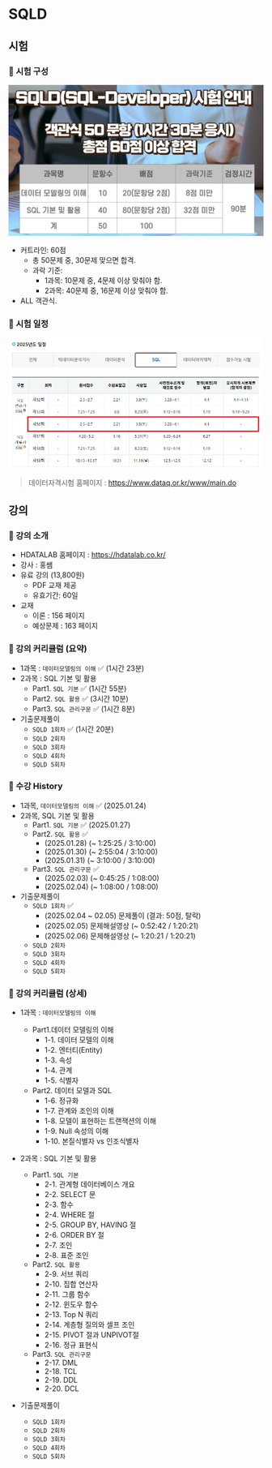 # SQLD

## 시험

### 📌 시험 구성

![sqld](img/sqld.png)

- 커트라인: 60점
  - 총 50문제 중, 30문제 맞으면 합격.
  - 과락 기준:
    - 1과목: 10문제 중, 4문제 이상 맞춰야 함.
    - 2과목: 40문제 중, 16문제 이상 맞춰야 함.
- ALL 객관식.

### 📅 시험 일정

![sqld_schedule](img/sqld_schedule.png)

> 데이터자격시험 홈페이지 : https://www.dataq.or.kr/www/main.do

## 강의

### 📌 강의 소개

- HDATALAB 홈페이지 : https://hdatalab.co.kr/
- 강사 : 홍쌤
- 유료 강의 (13,800원)
  - PDF 교재 제공
  - 유효기간: 60일
- 교재 
  - 이론 : 156 페이지
  - 예상문제 : 163 페이지

### 📌 강의 커리큘럼 (요약)

- 1과목 : `데이터모델링의 이해` ✅ (1시간 23분)
- 2과목 : SQL 기본 및 활용
  - Part1. `SQL 기본` ✅ (1시간 55분)
  - Part2. `SQL 활용` ✅ (3시간 10분) 
  - Part3. `SQL 관리구문` ✅ (1시간 8분) 
- 기출문제풀이
  - `SQLD 1회차` ✅ (1시간 20분)
  - `SQLD 2회차`
  - `SQLD 3회차`
  - `SQLD 4회차`
  - `SQLD 5회차`

### 📅 수강 History

- 1과목, `데이터모델링의 이해` ✅ (2025.01.24)
- 2과목, SQL 기본 및 활용
  - Part1. `SQL 기본` ✅ (2025.01.27) 
  - Part2. `SQL 활용` ✅
    - (2025.01.28) (~ 1:25:25 / 3:10:00)
    - (2025.01.30) (~ 2:55:04 / 3:10:00)
    - (2025.01.31) (~ 3:10:00 / 3:10:00)
  - Part3. `SQL 관리구문` ✅
    - (2025.02.03) (~ 0:45:25 / 1:08:00)
    - (2025.02.04) (~ 1:08:00 / 1:08:00)
- 기출문제풀이
  - `SQLD 1회차` ✅
    - (2025.02.04 ~ 02.05) 문제풀이 (결과: 50점, 탈락)
    - (2025.02.05) 문제해설영상 (~ 0:52:42 / 1:20:21)
    - (2025.02.06) 문제해설영상 (~ 1:20:21 / 1:20:21)
  - `SQLD 2회차`
  - `SQLD 3회차`
  - `SQLD 4회차`
  - `SQLD 5회차`

### 🔎 강의 커리큘럼 (상세)

- 1과목 : `데이터모델링의 이해`
    - Part1.데이터 모델링의 이해
      - 1-1. 데이터 모델의 이해
      - 1-2. 엔터티(Entity)
      - 1-3. 속성
      - 1-4. 관계
      - 1-5. 식별자
    - Part2. 데이터 모델과 SQL
      - 1-6. 정규화
      - 1-7. 관계와 조인의 이해
      - 1-8. 모델이 표현하는 트랜잭션의 이해
      - 1-9. Null 속성의 이해
      - 1-10. 본질식별자 vs 인조식별자
      
- 2과목 : SQL 기본 및 활용
  - Part1. `SQL 기본`
    - 2-1. 관계형 데이터베이스 개요
    - 2-2. SELECT 문
    - 2-3. 함수
    - 2-4. WHERE 절
    - 2-5. GROUP BY, HAVING 절
    - 2-6. ORDER BY 절
    - 2-7. 조인
    - 2-8. 표준 조인
  - Part2. `SQL 활용`
    - 2-9. 서브 쿼리
    - 2-10. 집합 연산자
    - 2-11. 그룹 함수
    - 2-12. 윈도우 함수
    - 2-13. Top N 쿼리
    - 2-14. 계층형 질의와 셀프 조인
    - 2-15. PIVOT 절과 UNPIVOT절
    - 2-16. 정규 표현식
  - Part3. `SQL 관리구문`
    - 2-17. DML
    - 2-18. TCL
    - 2-19. DDL
    - 2-20. DCL

- 기출문제풀이
  - `SQLD 1회차`
  - `SQLD 2회차`
  - `SQLD 3회차`
  - `SQLD 4회차`
  - `SQLD 5회차`

